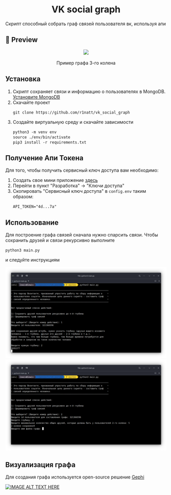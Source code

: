 <h1 align="center">VK social graph</h1>

<p>Скрипт способный собрать граф связей пользователя вк, используя апи<p>

## 🌟 Preview

<p align="center">
  <img src="examples/example_3.png" width="500">
</p>
<p align="center">Пример графа 3-го колена</p>

## Установка
1. Скрипт сохраняет связи и информацию о пользователях в MongoDB. [Установите MongoDB](https://www.mongodb.com/docs/v3.0/administration/install-on-linux/)
2. Скачайте проект
   ```
   git clone https://github.com/r1natt/vk_social_graph
   ```
3. Создайте виртуальную среду и скачайте зависимости
   ```
   python3 -m venv env
   source ./env/bin/activate
   pip3 install -r requirements.txt
   ```

## Получение Апи Токена
Для того, чтобы получить сервисный ключ доступа вам необходимо:
1) Создать свое мини приложение [здесь](https://dev.vk.com/ru/admin/apps-list)
2) Перейти в пункт "Разработка" -> "Ключи доступа"
3) Скопировать "Сервисный ключ доступа" в `config.env` таким образом:
   ```
   API_TOKEN="4d...7a"
   ```

## Использование
Для построение графа связей сначала нужно спарсить связи.
Чтобы сохранить друзей и связи рекурсивно выполните
```
python3 main.py
```
и следуйте инструкциям

<p align="center">
<img src="examples/friends.png" width="700">
<img src="examples/graph.png" width="700">
</p>

## Визуализация графа
Для создания графа используется open-source решение [Gephi](https://gephi.org/)

[![IMAGE ALT TEXT HERE](https://img.youtube.com/vi/qwlnnTsFCiA/0.jpg)](https://www.youtube.com/watch?v=qwlnnTsFCiA)
